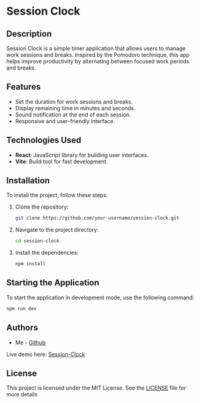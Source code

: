 # Session Clock

## Description

Session Clock is a simple timer application that allows users to manage work sessions and breaks. Inspired by the Pomodoro technique, this app helps improve productivity by alternating between focused work periods and breaks.

## Features

- Set the duration for work sessions and breaks.
- Display remaining time in minutes and seconds.
- Sound notification at the end of each session.
- Responsive and user-friendly interface.

## Technologies Used

- **React**: JavaScript library for building user interfaces.
- **Vite**: Build tool for fast development.

## Installation

To install the project, follow these steps:

1. Clone the repository:

   ```bash
   git clone https://github.com/your-username/session-clock.git
   ```

2. Navigate to the project directory:

   ```bash
   cd session-clock
   ```

3. Install the dependencies:

   ```bash
   npm install
   ```

## Starting the Application

To start the application in development mode, use the following command:

```bash
npm run dev
```

## Authors

- Me - [Github](https://github.com/mouwaficbdr)

Live demo here: [Session-Clock](https://github.com/mouwaficbdr)

## License

This project is licensed under the MIT License. See the [LICENSE](LICENSE) file for more details
